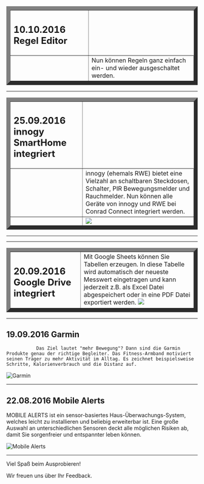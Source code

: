 
<table border=10>
<tr>
<td><H2>10.10.2016 Regel Editor
</td>
</tr>
<tr>
<td>
</td>
<td>Nun können Regeln ganz einfach ein- und wieder ausgeschaltet werden.
</td>
</tr>
</table>

<hr>

<table border=10>
<tr>
<td><H2>25.09.2016 innogy SmartHome integriert
</td>
</tr>
<tr>
<td>
</td>
<td>innogy (ehemals RWE) bietet eine Vielzahl an schaltbaren Steckdosen, Schalter, PIR Bewegungsmelder und Rauchmelder. Nun können alle Geräte von innogy und RWE bei Conrad Connect integriert werden.
</td>
</tr>
<tr>
<td>
</td>
<td><img src="https://static.waylay.io/banners/innogy-product.jpg" border="0">
</td>
</tr>
</table>

<hr>

<hr>

<table border=10>
<tr>
<td><H2 valign=top>20.09.2016 Google Drive integriert
</td>
<td>Mit Google Sheets können Sie Tabellen erzeugen. In diese Tabelle wird automatisch der neueste Messwert eingetragen und kann jederzeit z.B. als Excel Datei abgespeichert oder in eine PDF Datei exportiert werden.
<img src="https://static.waylay.io/banners/google-drive-intro.png" border="0">
</td>
</tr>
</table>
 
   


------------------------------------------------------

## 19.09.2016	Garmin  
               Das Ziel lautet "mehr Bewegung"? Dann sind die Garmin Produkte genau der richtige Begleiter. Das Fitness-Armband motiviert seinen Träger zu mehr Aktivität im Alltag. Es zeichnet beispielsweise Schritte, Kalorienverbrauch und die Distanz auf.

![Garmin](https://static.waylay.io/banners/garmin-intro.png)

------------------------------------------------------

## 22.08.2016	Mobile Alerts  
MOBILE ALERTS ist ein sensor-basiertes Haus-Überwachungs-System, welches leicht zu installieren und beliebig erweiterbar ist. Eine große Auswahl an unterschiedlichen Sensoren deckt alle möglichen Risiken ab, damit Sie sorgenfreier und entspannter leben können.

![Mobile Alerts](https://static.waylay.io/providers/mobile-alerts/mobile_alerts.jpg)

------------------------------------------------------


Viel Spaß beim Ausprobieren!

Wir freuen uns über Ihr Feedback.
